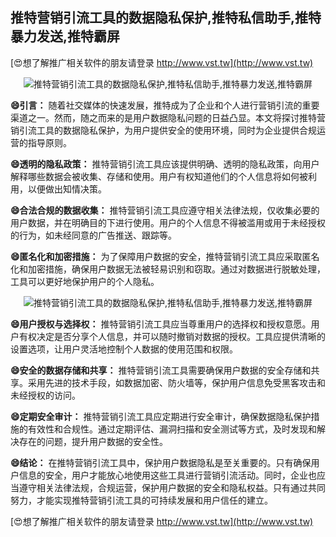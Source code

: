 ## **推特营销引流工具的数据隐私保护,推特私信助手,推特暴力发送,推特霸屏**

[😍想了解推广相关软件的朋友请登录 http://www.vst.tw](http://www.vst.tw)

 <center><img src="https://vst.tw/MP4/tuiguang/png/6.png" alt="推特营销引流工具的数据隐私保护,推特私信助手,推特暴力发送,推特霸屏"></center>

**😄引言：**
随着社交媒体的快速发展，推特成为了企业和个人进行营销引流的重要渠道之一。然而，随之而来的是用户数据隐私问题的日益凸显。本文将探讨推特营销引流工具的数据隐私保护，为用户提供安全的使用环境，同时为企业提供合规运营的指导原则。

**😄透明的隐私政策：**
推特营销引流工具应该提供明确、透明的隐私政策，向用户解释哪些数据会被收集、存储和使用。用户有权知道他们的个人信息将如何被利用，以便做出知情决策。

**😄合法合规的数据收集：**
推特营销引流工具应遵守相关法律法规，仅收集必要的用户数据，并在明确目的下进行使用。用户的个人信息不得被滥用或用于未经授权的行为，如未经同意的广告推送、跟踪等。

**😄匿名化和加密措施：**
为了保障用户数据的安全，推特营销引流工具应采取匿名化和加密措施，确保用户数据无法被轻易识别和窃取。通过对数据进行脱敏处理，工具可以更好地保护用户的个人隐私。

 <center><img src="https://vst.tw/MP4/tuiguang/png/4.png" alt="推特营销引流工具的数据隐私保护,推特私信助手,推特暴力发送,推特霸屏"></center>

**😄用户授权与选择权：**
推特营销引流工具应当尊重用户的选择权和授权意愿。用户有权决定是否分享个人信息，并可以随时撤销对数据的授权。工具应提供清晰的设置选项，让用户灵活地控制个人数据的使用范围和权限。

**😄安全的数据存储和共享：**
推特营销引流工具需要确保用户数据的安全存储和共享。采用先进的技术手段，如数据加密、防火墙等，保护用户信息免受黑客攻击和未经授权的访问。

**😄定期安全审计：**
推特营销引流工具应定期进行安全审计，确保数据隐私保护措施的有效性和合规性。通过定期评估、漏洞扫描和安全测试等方式，及时发现和解决存在的问题，提升用户数据的安全性。

**😄结论：**
在推特营销引流工具中，保护用户数据隐私是至关重要的。只有确保用户信息的安全，用户才能放心地使用这些工具进行营销引流活动。同时，企业也应当遵守相关法律法规，合规运营，保护用户数据的安全和隐私权益。只有通过共同努力，才能实现推特营销引流工具的可持续发展和用户信任的建立。

[😍想了解推广相关软件的朋友请登录 http://www.vst.tw](http://www.vst.tw)



